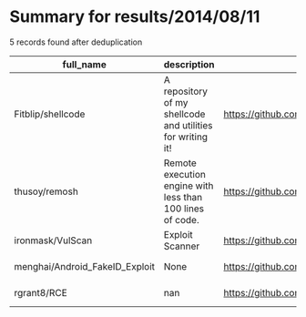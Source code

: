
# Summary for results/2014/08/11
    
5 records found after deduplication

| full_name | description | html_url | matched_list | matched_count | pushed_at | size | stargazers_count | language | forks_count |
|--------------------------------|------------------------------------------------------------|---------------------------------------------------|---------------------------|-----------------|---------------------------|--------|--------------------|------------|---------------|
| Fitblip/shellcode | A repository of my shellcode and utilities for writing it! | https://github.com/Fitblip/shellcode | ['shellcode'] | 1 | 2014-08-11 21:52:23+00:00 | 188 | 2 | Assembly | 4 |
| thusoy/remosh | Remote execution engine with less than 100 lines of code. | https://github.com/thusoy/remosh | ['remote code execution'] | 1 | 2014-08-11 20:15:08+00:00 | 220 | 0 | Python | 0 |
| ironmask/VulScan | Exploit Scanner | https://github.com/ironmask/VulScan | ['exploit'] | 1 | 2014-08-11 03:47:07+00:00 | 0 | 1 | | 0 |
| menghai/Android_FakeID_Exploit | None | https://github.com/menghai/Android_FakeID_Exploit | ['exploit'] | 1 | 2014-08-11 07:01:13+00:00 | 112 | 0 | Python | 0 |
| rgrant8/RCE | nan | https://github.com/rgrant8/RCE | ['rce'] | 1 | 2014-08-11 19:10:02+00:00 | 108 | 0 | nan | 0 |
